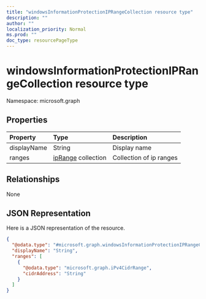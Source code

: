 ```yaml
---
title: "windowsInformationProtectionIPRangeCollection resource type"
description: ""
author: ""
localization_priority: Normal
ms.prod: ""
doc_type: resourcePageType
---
```


# windowsInformationProtectionIPRangeCollection resource type


Namespace: microsoft.graph



## Properties
|Property|Type|Description|
|:---|:---|:---|
|displayName|String|Display name|
|ranges|[ipRange](../resources/iprange.md) collection|Collection of ip ranges|

## Relationships
None

## JSON Representation
Here is a JSON representation of the resource.
<!-- {
  "blockType": "resource",
  "@odata.type": "microsoft.graph.windowsInformationProtectionIPRangeCollection"
}
-->
``` json
{
  "@odata.type": "#microsoft.graph.windowsInformationProtectionIPRangeCollection",
  "displayName": "String",
  "ranges": [
    {
      "@odata.type": "microsoft.graph.iPv4CidrRange",
      "cidrAddress": "String"
    }
  ]
}
```

